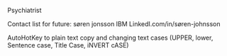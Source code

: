 Psychiatrist


Contact list for future: søren jonsson IBM LinkedI.com/in/søren-johnsson


AutoHotKey to plain text copy and changing text cases (UPPER, lower, Sentence case, Title Case, iNVERT cASE)